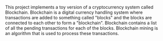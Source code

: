 This project implements a toy version of a cryptocurrency system called Blockchain. Blockchain is a digital currency handling system where transactions are added to something called "blocks" and the blocks are connected to each other to form a "blockchain". Blockchain contains a list of all the pending transactions for each of the blocks. Blockchain mining is an algorithm that is used to process these transactions.
